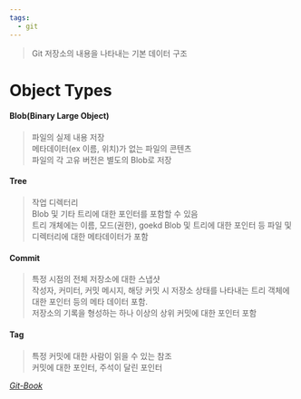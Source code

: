 ```yaml
---
tags:
  - git
---
```

> Git 저장소의 내용을 나타내는 기본 데이터 구조


# Object Types
#### Blob(Binary Large Object)
> 파일의 실제 내용 저장 <br/>
> 메타데이터(ex 이름, 위치)가 없는 파일의 콘텐츠 <br/>
> 파일의 각 고유 버전은 별도의 Blob로 저장


#### Tree
> 작업 디렉터리 <br/>
> Blob 및 기타 트리에 대한 포인터를 포함할 수 있음 <br/>
> 트리 개체에는 이름, 모드(권한), goekd Blob 및 트리에 대한 포인터 등 파일 및 디렉터리에 대한 메타데이터가 포함

#### Commit
> 특정 시점의 전체 저장소에 대한 스냅샷 <br/>
> 작성자, 커미터, 커밋 메시지, 해당 커밋 시 저장소 상태를 나타내는 트리 객체에 대한 포인터 등의 메타 데이터 포함. <br/>
> 저장소의 기록을 형성하는 하나 이상의 상위 커밋에 대한 포인터 포함


#### Tag
> 특정 커밋에 대한 사람이 읽을 수 있는 참조 <br/>
> 커밋에 대한 포인터,  주석이 달린 포인터


[_Git-Book_](https://git-scm.com/book/en/v2/Git-Internals-Git-Objects)
